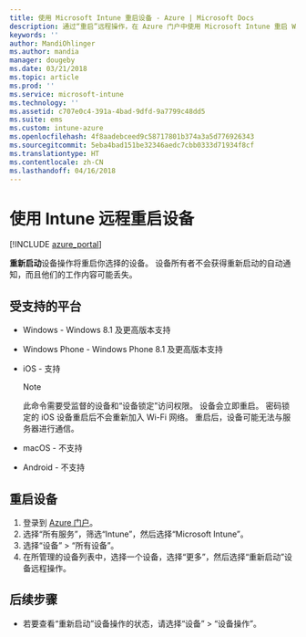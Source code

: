 ```yaml
---
title: 使用 Microsoft Intune 重启设备 - Azure | Microsoft Docs
description: 通过“重启”远程操作，在 Azure 门户中使用 Microsoft Intune 重启 Windows 和 iOS 设备。
keywords: ''
author: MandiOhlinger
ms.author: mandia
manager: dougeby
ms.date: 03/21/2018
ms.topic: article
ms.prod: ''
ms.service: microsoft-intune
ms.technology: ''
ms.assetid: c707e0c4-391a-4bad-9dfd-9a7799c48dd5
ms.suite: ems
ms.custom: intune-azure
ms.openlocfilehash: 4f8aadebceed9c58717801b374a3a5d776926343
ms.sourcegitcommit: 5eba4bad151be32346aedc7cbb0333d71934f8cf
ms.translationtype: HT
ms.contentlocale: zh-CN
ms.lasthandoff: 04/16/2018
---
```

# <a name="remotely-restart-devices-with-intune"></a>使用 Intune 远程重启设备


[!INCLUDE [azure_portal](./includes/azure_portal.md)]

**重新启动**设备操作将重启你选择的设备。 设备所有者不会获得重新启动的自动通知，而且他们的工作内容可能丢失。

## <a name="supported-platforms"></a>受支持的平台

- Windows - Windows 8.1 及更高版本支持
- Windows Phone - Windows Phone 8.1 及更高版本支持
- iOS - 支持

    > [!Note]  
    > 此命令需要受监督的设备和“设备锁定”访问权限。 设备会立即重启。 密码锁定的 iOS 设备重启后不会重新加入 Wi-Fi 网络。 重启后，设备可能无法与服务器进行通信。
- macOS - 不支持
- Android - 不支持

## <a name="restart-a-device"></a>重启设备

1. 登录到 [Azure 门户](https://portal.azure.com)。
2. 选择“所有服务”，筛选“Intune”，然后选择“Microsoft Intune”。
3. 选择“设备” > “所有设备”。
4. 在所管理的设备列表中，选择一个设备，选择“更多”，然后选择“重新启动”设备远程操作。

## <a name="next-steps"></a>后续步骤

- 若要查看“重新启动”设备操作的状态，请选择“设备” > “设备操作”。
